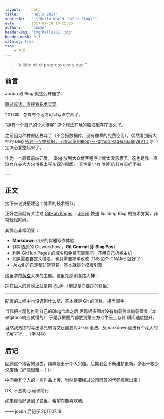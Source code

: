 ```yaml
---
layout:     post
title:      "Hello 2017"
subtitle:   " \"Hello World, Hello Blog\""
date:       2017-07-18 16:22:00
author:     "Joubn"
header-img: "img/hello2017.jpg"
header-mask: 0.3
catalog: true
tags:
    - 生活
---
```


> “A little bit of progress every day. ”


## 前言

Joubn 的 Blog 就这么开通了。

[跳过废话，直接看技术实现 ](#build) 



2017年，总算有个地方可以写点东西了。


“拥有一个自己的个人博客”  这个想法在我的脑海里存在很久了。

之前因为种种原因放弃了（不会搭数据库，没有像样的免费空间）。偶然看到阮大神的 Blog [搭建一个免费的，无限流量的Blog----github Pages和Jekyll入门](http://www.ruanyifeng.com/blog/2012/08/blogging_with_jekyll.html),才下定决心要整起来了。

作为一个高级前端开发， Blog 放到大众博客程序上就太没意思了。这也是我一直没有在各大大众博客上写东西的原因。 哥也是个有‘枪掉’的程序员好不啦！




<p id = "build"></p>
---

## 正文

接下来说说搭建这个博客的技术细节。  

正好之前就有关注过 [GitHub Pages](https://pages.github.com/) + [Jekyll](http://jekyllrb.com/) 快速 Building Blog 的技术方案，非常轻松时尚。

其优点非常明显：

* **Markdown** 带来的优雅写作体验
* 非常熟悉的 Git workflow ，**Git Commit 即 Blog Post**
* 利用 GitHub Pages 的域名和免费无限空间，不用自己折腾主机
* 如果需要自定义域名，也只需要简单改改 DNS 加个 CNAME 就好了
* Jekyll 的自定制非常容易，基本就是个模版引擎


这里拿的[黄玄](https://huangxuan.me/)大神的主题。这里先感谢各路大神！

踩在巨人的肩膀上就是爽 @_@  （前提是你要踩的稳当）


---

配置的过程中也没遇到什么坑，基本就是 Git 的流程，相当顺手

当我把主题包推到自己的Blog仓库之后 发现很多图片没有加载到或加载很慢（本来github响应就慢的）  于是我把图片都放到第三方七牛云上存储 瞬间速度提升。

当然我熟练的写出漂亮的博文还需要对Jekyll语法、及markdown语法有个深入的了解才行....（学习中）


## 后记

回顾这个博客的诞生，纯粹是出于个人兴趣。后期我会不断维护更新。多出干粮少说废话（好像很难--！）。

中间会有个人的一些作品上传，当然是要经过公司同意的代码贡献出来！

OK,  不忘初心 砥砺前行

如果你恰好逛到了这里，希望你能喜欢我。

—— joubn 后记于 2017.07.18


